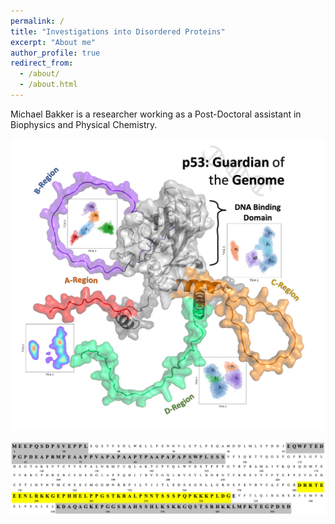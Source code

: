 ```yaml
---
permalink: /
title: "Investigations into Disordered Proteins"
excerpt: "About me"
author_profile: true
redirect_from: 
  - /about/
  - /about.html
---
```


Michael Bakker is a researcher working as a Post-Doctoral assistant in Biophysics and Physical Chemistry.

![Regions of the p53 Intrinsically Disordered Protein](/images/Image.png)

![Regions of the p53 Intrinsically Disordered Protein](/images/p53-IDR-Regions.png)
